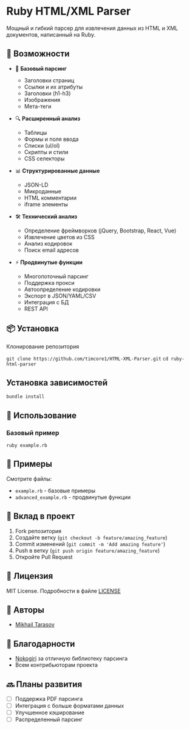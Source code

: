 # Ruby HTML/XML Parser

Мощный и гибкий парсер для извлечения данных из HTML и XML документов, написанный на Ruby.

## 🚀 Возможности

- 📄 **Базовый парсинг**
  - Заголовки страниц
  - Ссылки и их атрибуты
  - Заголовки (h1-h3)
  - Изображения
  - Мета-теги

- 🔍 **Расширенный анализ**
  - Таблицы
  - Формы и поля ввода
  - Списки (ul/ol)
  - Скрипты и стили
  - CSS селекторы

- 📊 **Структурированные данные**
  - JSON-LD
  - Микроданные
  - HTML комментарии
  - iframe элементы

- 🛠 **Технический анализ**
  - Определение фреймворков (jQuery, Bootstrap, React, Vue)
  - Извлечение цветов из CSS
  - Анализ кодировок
  - Поиск email адресов

- ⚡ **Продвинутые функции**
  - Многопоточный парсинг
  - Поддержка прокси
  - Автоопределение кодировки
  - Экспорт в JSON/YAML/CSV
  - Интеграция с БД
  - REST API

## 📦 Установка

Клонирование репозитория

`git clone https://github.com/timcore1/HTML-XML-Parser.git`
`cd ruby-html-parser`

## Установка зависимостей

`bundle install`


## 🎯 Использование

### Базовый пример

`ruby example.rb`

## 📝 Примеры

Смотрите файлы:
- `example.rb` - базовые примеры
- `advanced_example.rb` - продвинутые функции

## 🤝 Вклад в проект

1. Fork репозитория
2. Создайте ветку (`git checkout -b feature/amazing_feature`)
3. Commit изменений (`git commit -m 'Add amazing feature'`)
4. Push в ветку (`git push origin feature/amazing_feature`)
5. Откройте Pull Request

## 📄 Лицензия

MIT License. Подробности в файле [LICENSE](LICENSE)

## 👥 Авторы

- [Mikhail Tarasov]((https://github.com/timcore1))

## 🙏 Благодарности

- [Nokogiri](https://nokogiri.org/) за отличную библиотеку парсинга
- Всем контрибьюторам проекта


## 🔜 Планы развития

- [ ] Поддержка PDF парсинга
- [ ] Интеграция с больше форматами данных
- [ ] Улучшенное кэширование
- [ ] Распределенный парсинг
